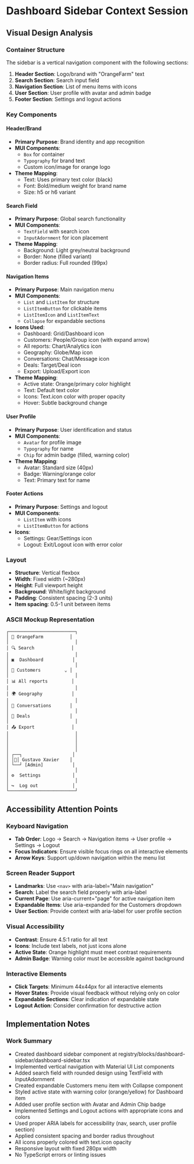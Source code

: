 # Dashboard Sidebar Context Session

## Visual Design Analysis

### Container Structure

The sidebar is a vertical navigation component with the following sections:

1. **Header Section**: Logo/brand with "OrangeFarm" text
2. **Search Section**: Search input field
3. **Navigation Section**: List of menu items with icons
4. **User Section**: User profile with avatar and admin badge
5. **Footer Section**: Settings and logout actions

### Key Components

#### Header/Brand

- **Primary Purpose**: Brand identity and app recognition
- **MUI Components**:
  - `Box` for container
  - `Typography` for brand text
  - Custom icon/image for orange logo
- **Theme Mapping**:
  - Text: Uses primary text color (black)
  - Font: Bold/medium weight for brand name
  - Size: h5 or h6 variant

#### Search Field

- **Primary Purpose**: Global search functionality
- **MUI Components**:
  - `TextField` with search icon
  - `InputAdornment` for icon placement
- **Theme Mapping**:
  - Background: Light grey/neutral background
  - Border: None (filled variant)
  - Border radius: Full rounded (99px)

#### Navigation Items

- **Primary Purpose**: Main navigation menu
- **MUI Components**:
  - `List` and `ListItem` for structure
  - `ListItemButton` for clickable items
  - `ListItemIcon` and `ListItemText`
  - `Collapse` for expandable sections
- **Icons Used**:
  - Dashboard: Grid/Dashboard icon
  - Customers: People/Group icon (with expand arrow)
  - All reports: Chart/Analytics icon
  - Geography: Globe/Map icon
  - Conversations: Chat/Message icon
  - Deals: Target/Deal icon
  - Export: Upload/Export icon
- **Theme Mapping**:
  - Active state: Orange/primary color highlight
  - Text: Default text color
  - Icons: Text.icon color with proper opacity
  - Hover: Subtle background change

#### User Profile

- **Primary Purpose**: User identification and status
- **MUI Components**:
  - `Avatar` for profile image
  - `Typography` for name
  - `Chip` for admin badge (filled, warning color)
- **Theme Mapping**:
  - Avatar: Standard size (40px)
  - Badge: Warning/orange color
  - Text: Primary text for name

#### Footer Actions

- **Primary Purpose**: Settings and logout
- **MUI Components**:
  - `ListItem` with icons
  - `ListItemButton` for actions
- **Icons**:
  - Settings: Gear/Settings icon
  - Logout: Exit/Logout icon with error color

### Layout

- **Structure**: Vertical flexbox
- **Width**: Fixed width (~280px)
- **Height**: Full viewport height
- **Background**: White/light background
- **Padding**: Consistent spacing (2-3 units)
- **Item spacing**: 0.5-1 unit between items

### ASCII Mockup Representation

```
┌─────────────────────────┐
│ 🍊 OrangeFarm          │
│                         │
│ 🔍 Search              │
│                         │
│ ▣  Dashboard           │
│                         │
│ 👥 Customers         ⌄ │
│                         │
│ 📊 All reports         │
│                         │
│ 🌍 Geography           │
│                         │
│ 💬 Conversations       │
│                         │
│ 🎯 Deals               │
│                         │
│ 📤 Export              │
│                         │
│                         │
│                         │
│                         │
│ ┌──┐                   │
│ │👤│ Gustavo Xavier    │
│ └──┘ [Admin]           │
│                         │
│ ⚙  Settings            │
│                         │
│ ↪  Log out             │
└─────────────────────────┘
```

## Accessibility Attention Points

### Keyboard Navigation

- **Tab Order**: Logo → Search → Navigation items → User profile → Settings → Logout
- **Focus Indicators**: Ensure visible focus rings on all interactive elements
- **Arrow Keys**: Support up/down navigation within the menu list

### Screen Reader Support

- **Landmarks**: Use `<nav>` with aria-label="Main navigation"
- **Search**: Label the search field properly with aria-label
- **Current Page**: Use aria-current="page" for active navigation item
- **Expandable Items**: Use aria-expanded for the Customers dropdown
- **User Section**: Provide context with aria-label for user profile section

### Visual Accessibility

- **Contrast**: Ensure 4.5:1 ratio for all text
- **Icons**: Include text labels, not just icons alone
- **Active State**: Orange highlight must meet contrast requirements
- **Admin Badge**: Warning color must be accessible against background

### Interactive Elements

- **Click Targets**: Minimum 44x44px for all interactive elements
- **Hover States**: Provide visual feedback without relying only on color
- **Expandable Sections**: Clear indication of expandable state
- **Logout Action**: Consider confirmation for destructive action

## Implementation Notes

### Work Summary

- Created dashboard sidebar component at registry/blocks/dashboard-sidebar/dashboard-sidebar.tsx
- Implemented vertical navigation with Material UI List components
- Added search field with rounded design using TextField with InputAdornment
- Created expandable Customers menu item with Collapse component
- Styled active state with warning color (orange/yellow) for Dashboard item
- Added user profile section with Avatar and Admin Chip badge
- Implemented Settings and Logout actions with appropriate icons and colors
- Used proper ARIA labels for accessibility (nav, search, user profile section)
- Applied consistent spacing and border radius throughout
- All icons properly colored with text.icon opacity
- Responsive layout with fixed 280px width
- No TypeScript errors or linting issues
